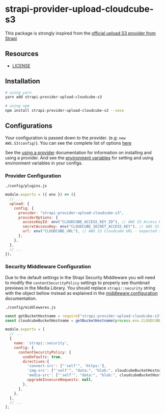 # strapi-provider-upload-cloudcube-s3

This package is strongly inspired from the [official upload S3 provider from Strapi](https://www.npmjs.com/package/strapi-provider-upload-aws-s3)

## Resources

- [LICENSE](LICENSE)

## Installation

```bash
# using yarn
yarn add strapi-provider-upload-cloudcube-s3

# using npm
npm install strapi-provider-upload-cloudcube-s3 --save
```

## Configurations

Your configuration is passed down to the provider. (e.g: `new AWS.S3(config)`). You can see the complete list of options [here](https://docs.aws.amazon.com/AWSJavaScriptSDK/latest/AWS/S3.html#constructor-property)

See the [using a provider](https://docs.strapi.io/developer-docs/latest/plugins/upload.html#using-a-provider) documentation for information on installing and using a provider. And see the [environment variables](https://docs.strapi.io/developer-docs/latest/setup-deployment-guides/configurations/optional/environment.html#environment-variables) for setting and using environment variables in your configs.

### Provider Configuration

`./config/plugins.js`

```js
module.exports = ({ env }) => ({
  // ...
  upload: {
    config: {
      provider: "strapi-provider-upload-cloudcube-s3",
      providerOptions: {
        accessKeyId: env("CLOUDCUBE_ACCESS_KEY_ID"), // AWS S3 Access Key
        secretAccessKey: env("CLOUDCUBE_SECRET_ACCESS_KEY"), // AWS S3 Secret Key
        url: env("CLOUDCUBE_URL"), // AWS S3 Cloudcube URL - expected syntax : `https://${bucket}.s3.amazonaws.com/${cubename}`
      },
    },
  },
  // ...
});
```

### Security Middleware Configuration

Due to the default settings in the Strapi Security Middleware you will need to modify the `contentSecurityPolicy` settings to properly see thumbnail previews in the Media Library. You should replace `strapi::security` string with the object bellow instead as explained in the [middleware configuration](https://docs.strapi.io/developer-docs/latest/setup-deployment-guides/configurations/required/middlewares.html#loading-order) documentation.

`./config/middlewares.js`

```js
const getBucketHostname = require("strapi-provider-upload-cloudcube-s3").getBucketHostname;
const cloudcubeBucketHostname = getBucketHostname(process.env.CLOUDCUBE_URL);

module.exports = [
  // ...
  {
    name: 'strapi::security',
    config: {
      contentSecurityPolicy: {
        useDefaults: true,
        directives:{
          'connect-src': ["'self'", 'https:'],
          'img-src': ["'self'", "data:", "blob:", cloudcubeBucketHostname],
          'media-src': ["'self'", "data:", "blob:", cloudcubeBucketHostname],
          upgradeInsecureRequests: null,
        },
      },
    },
  },
  // ...
];
```
